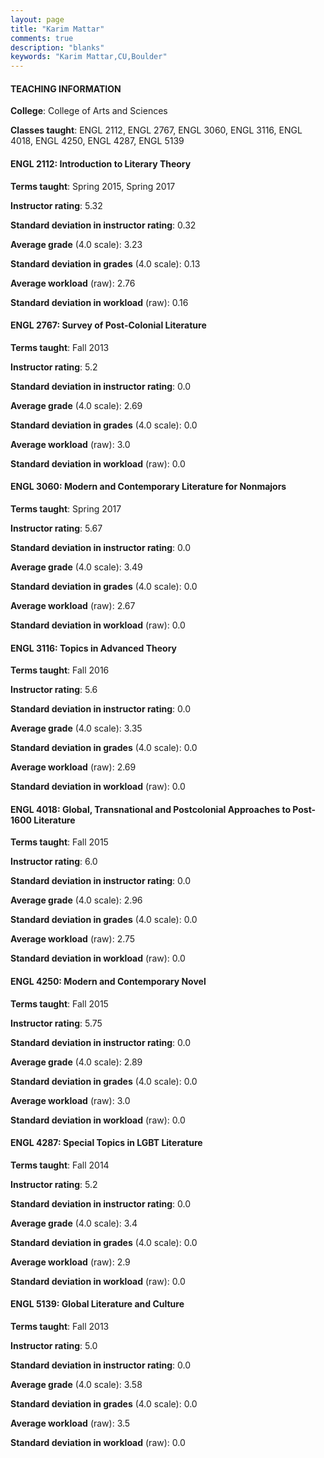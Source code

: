 ```yaml
---
layout: page
title: "Karim Mattar" 
comments: true
description: "blanks"
keywords: "Karim Mattar,CU,Boulder"
---
```

<head>
<script src="https://ajax.googleapis.com/ajax/libs/jquery/2.1.3/jquery.min.js"></script>
<script src="https://dl.dropboxusercontent.com/s/pc42nxpaw1ea4o9/highcharts.js?dl=0"></script>
<!-- <script src="../assets/js/highcharts.js"></script> -->
<style type="text/css">@font-face {
	font-family: "Bebas Neue";
	src: url(https://www.filehosting.org/file/details/544349/BebasNeue Regular.otf) format("opentype");
	}
	h1.Bebas { 
		font-family: "Bebas Neue", Verdana, Tahoma;
	}
</style>
</head>
	   
#### TEACHING INFORMATION

**College**: College of Arts and Sciences

**Classes taught**: ENGL 2112, ENGL 2767, ENGL 3060, ENGL 3116, ENGL 4018, ENGL 4250, ENGL 4287, ENGL 5139

#### ENGL 2112: Introduction to Literary Theory

**Terms taught**: Spring 2015, Spring 2017

**Instructor rating**: 5.32

**Standard deviation in instructor rating**: 0.32

**Average grade** (4.0 scale): 3.23

**Standard deviation in grades** (4.0 scale): 0.13

**Average workload** (raw): 2.76

**Standard deviation in workload** (raw): 0.16

#### ENGL 2767: Survey of Post-Colonial Literature

**Terms taught**: Fall 2013

**Instructor rating**: 5.2

**Standard deviation in instructor rating**: 0.0

**Average grade** (4.0 scale): 2.69

**Standard deviation in grades** (4.0 scale): 0.0

**Average workload** (raw): 3.0

**Standard deviation in workload** (raw): 0.0

#### ENGL 3060: Modern and Contemporary Literature for Nonmajors

**Terms taught**: Spring 2017

**Instructor rating**: 5.67

**Standard deviation in instructor rating**: 0.0

**Average grade** (4.0 scale): 3.49

**Standard deviation in grades** (4.0 scale): 0.0

**Average workload** (raw): 2.67

**Standard deviation in workload** (raw): 0.0

#### ENGL 3116: Topics in Advanced Theory

**Terms taught**: Fall 2016

**Instructor rating**: 5.6

**Standard deviation in instructor rating**: 0.0

**Average grade** (4.0 scale): 3.35

**Standard deviation in grades** (4.0 scale): 0.0

**Average workload** (raw): 2.69

**Standard deviation in workload** (raw): 0.0

#### ENGL 4018: Global, Transnational and Postcolonial Approaches to Post-1600 Literature

**Terms taught**: Fall 2015

**Instructor rating**: 6.0

**Standard deviation in instructor rating**: 0.0

**Average grade** (4.0 scale): 2.96

**Standard deviation in grades** (4.0 scale): 0.0

**Average workload** (raw): 2.75

**Standard deviation in workload** (raw): 0.0

#### ENGL 4250: Modern and Contemporary Novel

**Terms taught**: Fall 2015

**Instructor rating**: 5.75

**Standard deviation in instructor rating**: 0.0

**Average grade** (4.0 scale): 2.89

**Standard deviation in grades** (4.0 scale): 0.0

**Average workload** (raw): 3.0

**Standard deviation in workload** (raw): 0.0

#### ENGL 4287: Special Topics in LGBT Literature

**Terms taught**: Fall 2014

**Instructor rating**: 5.2

**Standard deviation in instructor rating**: 0.0

**Average grade** (4.0 scale): 3.4

**Standard deviation in grades** (4.0 scale): 0.0

**Average workload** (raw): 2.9

**Standard deviation in workload** (raw): 0.0

#### ENGL 5139: Global Literature and Culture

**Terms taught**: Fall 2013

**Instructor rating**: 5.0

**Standard deviation in instructor rating**: 0.0

**Average grade** (4.0 scale): 3.58

**Standard deviation in grades** (4.0 scale): 0.0

**Average workload** (raw): 3.5

**Standard deviation in workload** (raw): 0.0

